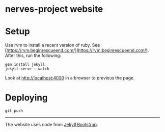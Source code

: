 # nerves-project website

# Setup

Use rvm to install a recent version of ruby. See
[https://rvm.beginrescueend.com/](https://rvm.beginrescueend.com/).
After this, run the following:

    gem install jekyll
    jekyll serve --watch

Look at [http://localhost:4000](http://localhost:4000) in a browser to
previous the page.

# Deploying

    git push

---
The website uses code from [Jekyll Bootstrap](http://jekyllbootstrap.com).

